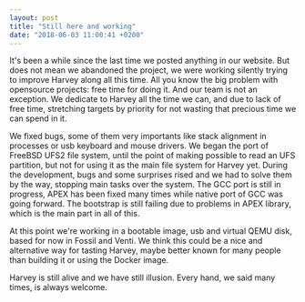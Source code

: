 ```yaml
---
layout: post
title: "Still here and working"
date: "2018-06-03 11:00:41 +0200"
---
```


It's been a while since the last time we posted anything in our website. But does not mean we abandoned the project, we were working silently trying to improve Harvey along all this time.
All you know the big problem with opensource projects: free time for doing it. And our team is not an exception. We dedicate to Harvey all the time we can, and due to lack of free time, stretching targets by priority for not wasting that precious time we can spend in it.

We fixed bugs, some of them very importants like stack alignment in processes or usb keyboard and mouse drivers. We began the port of FreeBSD UFS2 file system, until the point of making possible to read an UFS partition, but not for using it as the main file system for Harvey yet. During the development, bugs and some surprises rised and we had to solve them by the way, stopping main tasks over the system.
The GCC port is still in progress, APEX has been fixed many times while native port of GCC was going forward. The bootstrap is still failing due to problems in APEX library, which is the main part in all of this.

At this point we're working in a bootable image, usb and virtual QEMU disk, based for now in Fossil and Venti. We think this could be a nice and alternative way for tasting Harvey, maybe better known for many people than building it or using the Docker image.

Harvey is still alive and we have still illusion. Every hand, we said many times, is always welcome.

